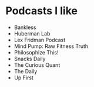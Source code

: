 # Podcasts I like

- Bankless
- Huberman Lab
- Lex Fridman Podcast
- Mind Pump: Raw Fitness Truth
- Philosophize This!
- Snacks Daily
- The Curious Quant
- The Daily
- Up First